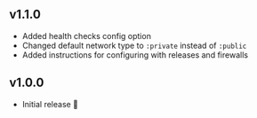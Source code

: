## v1.1.0

- Added health checks config option
- Changed default network type to `:private` instead of `:public`
- Added instructions for configuring with releases and firewalls

## v1.0.0

- Initial release 🎉
